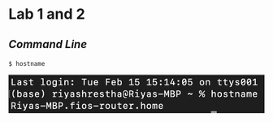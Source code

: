 # **Lab 1 and 2**
## *Command Line*
 
 ```ssh
$ hostname
```
   
![This is an image](https://github.com/rshrest2/CPE322/blob/main/Lab_1_2/Photos/hostname.png)
